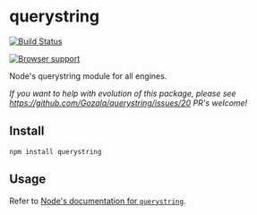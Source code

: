 # querystring

[![Build Status](https://secure.travis-ci.org/Gozala/querystring.png)](http://travis-ci.org/Gozala/querystring)


[![Browser support](http://ci.testling.com/Gozala/querystring.png)](http://ci.testling.com/Gozala/querystring)


Node's querystring module for all engines.

_If you want to help with evolution of this package, please see https://github.com/Gozala/querystring/issues/20 PR's welcome!_

## Install ##

    npm install querystring


## Usage ##

Refer to [Node's documentation for `querystring`](https://nodejs.org/api/querystring.html).
